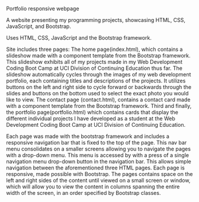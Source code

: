 Portfolio responsive webpage 

A website presenting my programming projects, showcasing HTML, CSS, JavaScript, and Bootstrap.

Uses HTML, CSS, JavaScript and the Bootstrap framework.

Site includes three pages: The home page(index.html), which contains a slideshow made with a component template from the Bootstrap framework. This slideshow exhibits all of my projects made in my Web Development Coding Boot Camp at UCI Division of Continuing Education thus far. The slideshow automatically cycles through the images of my web development portfolio, each containing titles and descriptions of the projects. It utilizes buttons on the left and right side to cycle forward or backwards through the slides and buttons on the bottom used to select the exact photo you would like to view. The contact page (contact.html), contains a contact card made with a component template from the Bootstrap framework. Third and finally, the portfolio page(portfolio.html) which contains cards that display the different individual projects I have developed as a student at  the Web Development Coding Boot Camp at UCI Division of Continuing Education.

Each page was made with the bootstrap framework and includes a responsive navigation bar that is fixed to the top of the page. This nav bar menu consolidates on a smaller screens allowing you to navigate the pages with a drop-down menu. This menu is accessed by with a press of a single navigation menu drop-down button in the navigation bar. This allows simple navigation between the aforementioned three HTML pages. Each page is responsive, made possible with Bootstrap. The pages contains space on the left and right sides of the content until viewed on a small screen or window, which will allow you to view the content in columns spanning the entire width of the screen, in an order specified by Bootstrap classes.

